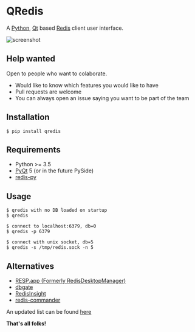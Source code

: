 # QRedis

A [Python](http://www.python.org/), [Qt](http://www.qt.io/)
based [Redis](http://redis.io) client user interface.

![screenshot](doc/screen1.png)

## Help wanted

Open to people who want to colaborate.

- Would like to know which features you would like to have
- Pull requests are welcome
- You can always open an issue saying you want to be part of the team

## Installation

```console
$ pip install qredis
```

## Requirements

- Python >= 3.5
- [PyQt](http://riverbankcomputing.com/software/pyqt) 5
  (or in the future PySide)
- [redis-py](https://github.com/andymccurdy/redis-py)

## Usage

```console
$ qredis with no DB loaded on startup
$ qredis

$ connect to localhost:6379, db=0
$ qredis -p 6379

$ connect with unix socket, db=5
$ qredis -s /tmp/redis.sock -n 5
```

## Alternatives

* [RESP.app (Formerly RedisDesktopManager)](https://github.com/uglide/RedisDesktopManager)
* [dbgate](https://github.com/dbgate/dbgate)
* [RedisInsight](https://github.com/RedisInsight/RedisInsight)
* [redis-commander](https://github.com/joeferner/redis-commander)

An updated list can be found [here](https://redis.io/docs/tools/#gui)


**That's all folks!**
